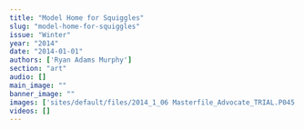 ```yaml
---
title: "Model Home for Squiggles"
slug: "model-home-for-squiggles"
issue: "Winter"
year: "2014"
date: "2014-01-01"
authors: ['Ryan Adams Murphy']
section: "art"
audio: []
main_image: ""
banner_image: ""
images: ['sites/default/files/2014_1_06 Masterfile_Advocate_TRIAL.P045.png']
videos: []
---
```

